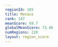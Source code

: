 ```yaml
---
regionId: 185
title: Monaco
rank: 147
meanScore: 69.7
globalMeanScore: 73.46
numRegions: 220
layout: region_score
---
```

